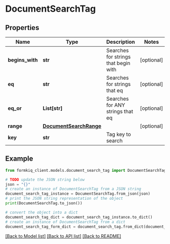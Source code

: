 # DocumentSearchTag


## Properties

Name | Type | Description | Notes
------------ | ------------- | ------------- | -------------
**begins_with** | **str** | Searches for strings that begin with | [optional] 
**eq** | **str** | Searches for strings that eq | [optional] 
**eq_or** | **List[str]** | Searches for ANY strings that eq | [optional] 
**range** | [**DocumentSearchRange**](DocumentSearchRange.md) |  | [optional] 
**key** | **str** | Tag key to search | 

## Example

```python
from formkiq_client.models.document_search_tag import DocumentSearchTag

# TODO update the JSON string below
json = "{}"
# create an instance of DocumentSearchTag from a JSON string
document_search_tag_instance = DocumentSearchTag.from_json(json)
# print the JSON string representation of the object
print(DocumentSearchTag.to_json())

# convert the object into a dict
document_search_tag_dict = document_search_tag_instance.to_dict()
# create an instance of DocumentSearchTag from a dict
document_search_tag_form_dict = document_search_tag.from_dict(document_search_tag_dict)
```
[[Back to Model list]](../README.md#documentation-for-models) [[Back to API list]](../README.md#documentation-for-api-endpoints) [[Back to README]](../README.md)


